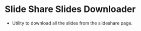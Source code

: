<h1> Slide Share Slides Downloader </h1>
<ul>
<li> Utility to download all the slides from the slideshare page. </li>
</ul>
